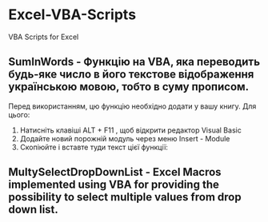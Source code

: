 # Excel-VBA-Scripts
VBA Scripts for Excel

## SumInWords - Функцію на VBA, яка переводить будь-яке число в його текстове відображення українською мовою, тобто в суму прописом.
Перед використанням, цю функцію необхідно додати у вашу книгу. Для цього:
1. Натисніть клавіші ALT + F11 , щоб відкрити редактор Visual Basic
2. Додайте новий порожній модуль через меню Insert - Module
3. Скопіюйте і вставте туди текст цієї функції:

## MultySelectDropDownList - Excel Macros implemented using VBA for providing the possibility to select multiple values from drop down list.
